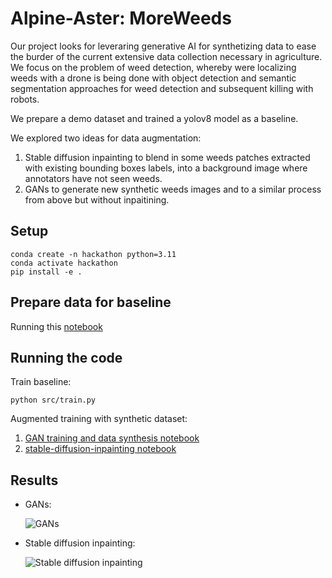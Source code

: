 # Alpine-Aster: MoreWeeds
Our project looks for leveraring generative AI for synthetizing data to ease the burder of the current extensive data collection necessary in agriculture. We focus on the problem of weed detection, whereby were localizing weeds with a drone is being done with object detection and semantic segmentation approaches for weed detection and subsequent killing with robots.

We prepare a demo dataset and trained a yolov8 model as a baseline.

We explored two ideas for data augmentation:
1. Stable diffusion inpainting to blend in some weeds patches extracted with existing bounding boxes labels, into a background image where annotators have not seen weeds.
2. GANs to generate new synthetic weeds images and to a similar process from above but without inpaitining.

## Setup
```
conda create -n hackathon python=3.11
conda activate hackathon
pip install -e .
```
## Prepare data for baseline
Running this [notebook](./notebook/prepare_data/pytorch_datasets_dev.ipynb)

## Running the code
Train baseline:
```
python src/train.py
```
Augmented training with synthetic dataset:
   1. [GAN training and data synthesis notebook](./train_gan.ipynb)
   2. [stable-diffusion-inpainting notebook](./notebook/eda/Image_Blending_Inpainting_2.ipynb)

## Results
- GANs:
  
    ![GANs](./results/gans/gan64.gif)

- Stable diffusion inpainting:
  
    ![Stable diffusion inpainting](./results/inpainting/Overlay_HuggingFace_Inpaint_difficult.png)


